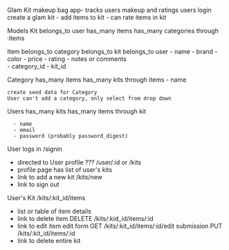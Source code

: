 Glam Kit
  makeup bag app- tracks users makeup and ratings
  users login
    create a glam kit
      - add items to kit
      - can rate items in kit

Models
  Kit
    belongs_to user
    has_many items
    has_many categories through :items

  Item
    belongs_to category
    belongs_to kit
    belongs_to user
      - name
      - brand
      - color
      - price
      - rating
      - notes or comments  
      - category_id
      - kit_id

  Category
    has_many items
    has_many kits through items
      - name

    create seed data for Category
    User can't add a category, only select from drop down

  Users
    has_many kits
    has_many items through kit

      - name
      - email
      - password (probably password_digest)


User logs in /signin
  - directed to User profile ??? /user/:id or /kits
  - profile page has list of user's kits
  - link to add a new kit /kits/new
  - link to sign out

User's Kit /kits/:kit_id/items
  - list or table of item details
  - link to delete item
    DELETE /kits/:kid_id/items/:id
  - link to edit item
    edit form GET /kits/:kit_id/items/:id/edit
    submission PUT /kits/:kit_id/items/:id
  - link to delete entire kit

